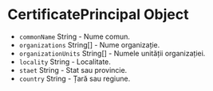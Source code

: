 # CertificatePrincipal Object

* `commonName` String - Nume comun.
* `organizations` String[] - Nume organizație.
* `organizationUnits` String[] - Numele unității organizației.
* `locality` String - Localitate.
* `staet` String - Stat sau provincie.
* `country` String - Țară sau regiune.
